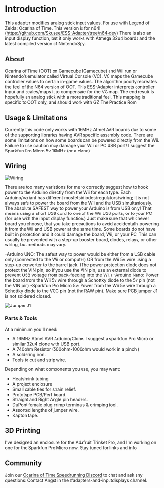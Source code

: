 ﻿# Introduction
This adapter modifies analog stick input values. For use with Legend of Zelda: Ocarina of Time. 
This version is for n64!(https://github.com/Skuzee/ESS-Adapter/tree/n64-dev)
There is also an input display function, but it only works with Atmega 32u4 boards and the latest compiled version of NintendoSpy.

## About
Ocarina of Time (OOT) on Gamecube (Gamecube) and Wii run on Nintendo’s emulator called Virtual Console (VC). VC maps the Gamecube controller values to certain in-game values. The algorithm poorly recreates the feel of the N64 version of OOT. This ESS-Adapter interprets controller input and scales/maps it to compensate for the VC map. The end result is hopefully an analog stick with a more traditional feel. 
This mapping is specific to OOT only, and should work with GZ The Practice Rom.
 
## Usage & Limitations
Currently this code only works with 16MHz Atmel AVR boards due to some of the supporting libraries having AVR specific assembly code. 
There are some limitations on how some boards can be powered directly from the Wii. Failure to use caution may damage your Wii or PC USB port!
I suggest the Sparkfun Pro Micro 5v 16MHz (or a clone). 

## Wiring
![Wiring](https://raw.githubusercontent.com/Skuzee/ESS-Adapter/master/ESS-Adapter-Schematic.png "Basic Pro Micro Schematic")

There are too many variations for me to correctly suggest how to hook power to the Arduino directly from the Wii for each type. 
Each Arduino/variant has different mosfets/diodes/regulators/wiring; it is not always safe to power the board from the Wii and the USB simultaniously. 
The absolute SAFEST way to power your Arduino is from USB only!
That means using a short USB cord to one of the Wii USB ports, or to your PC (for use with the input display function.)
Just make sure that whichever board you choose, that you take precautions to avoid accidentally powering it from the Wii and USB power at the same time. Some boards do not have built in protection and it could damage the board, Wii, or your PC!
This can usually be prevented with a step-up booster board, diodes, relays, or other wiring, but methods may vary. 

-Arduino UNO: The safest way to power would be either from a USB cable only (connected to the Wii or computer) OR from the Wii 5v wire using a step-up converter to the barrel jack. (The power protection diode does not protect the VIN pin, so if you use the VIN pin, use an external diode to prevent USB voltage from back-feeding into the Wii.)
-Arduino Nano: Power the board from the Wii 5v wire through a Schottky diode to the 5v pin (not the VIN pin)
-Sparkfun Pro Micro 5v: Power from the Wii 5v wire through a Schottky diode to the VCC pin (not the RAW pin). Make sure PCB jumper J1 is not soldered closed.

![Jumper J1](https://raw.githubusercontent.com/Skuzee/ESS-Adapter/tree/n64-dev/JumperJ1.jpg "Jumper J1")


 ### Parts & Tools
 At a minimum you'll need:
- A 16MHz Atmel AVR Arduino/Clone. I suggest a sparkfun Pro Micro or similar 32u4 clone with USB port.
- A 740ohm Resistor (500ohm-1000ohm would work in a pinch.)
- A soldering iron.
- Tools to cut and strip wire.

Depending on what components you use, you may want:
- Heatshrink tubing
- A project enclosure
- Small cable ties for strain relief.
- Prototype PCB/Perf board.
- Straight and Right Angle pin headers.
- DuPont female plug crimp terminals & crimping tool.
- Assorted lengths of jumper wire.
- Kapton tape.

## 3D Printing
 I've designed an enclosure for the Adafruit Trinket Pro, and I'm working on one for the Sparkfun Pro Micro now. Stay tuned for links and info!
 
## Community
Join our [Ocarina of Time Speedrunning Discord](https://discord.gg/EYU785K) to chat and ask any questions: Contact Angst in the #adapters-and-inputdisplays channel.